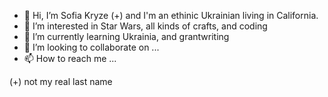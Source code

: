 - 👋 Hi, I’m Sofia Kryze (+) and I'm an ethinic Ukrainian living in California. 
- 👀 I’m interested in Star Wars, all kinds of crafts, and coding
- 🌱 I’m currently learning Ukrainia, and grantwriting
- 💞️ I’m looking to collaborate on ...
- 📫 How to reach me ...

(+) not my real last name

<!---
SofiaTheWonder/SofiaTheWonder is a ✨ special ✨ repository because its `README.md` (this file) appears on your GitHub profile.
You can click the Preview link to take a look at your changes.
--->
